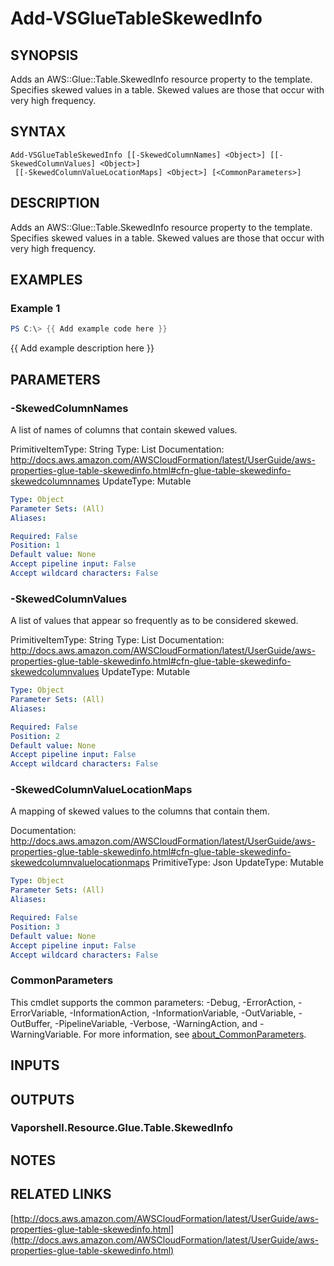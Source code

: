 # Add-VSGlueTableSkewedInfo

## SYNOPSIS
Adds an AWS::Glue::Table.SkewedInfo resource property to the template.
Specifies skewed values in a table.
Skewed values are those that occur with very high frequency.

## SYNTAX

```
Add-VSGlueTableSkewedInfo [[-SkewedColumnNames] <Object>] [[-SkewedColumnValues] <Object>]
 [[-SkewedColumnValueLocationMaps] <Object>] [<CommonParameters>]
```

## DESCRIPTION
Adds an AWS::Glue::Table.SkewedInfo resource property to the template.
Specifies skewed values in a table.
Skewed values are those that occur with very high frequency.

## EXAMPLES

### Example 1
```powershell
PS C:\> {{ Add example code here }}
```

{{ Add example description here }}

## PARAMETERS

### -SkewedColumnNames
A list of names of columns that contain skewed values.

PrimitiveItemType: String
Type: List
Documentation: http://docs.aws.amazon.com/AWSCloudFormation/latest/UserGuide/aws-properties-glue-table-skewedinfo.html#cfn-glue-table-skewedinfo-skewedcolumnnames
UpdateType: Mutable

```yaml
Type: Object
Parameter Sets: (All)
Aliases:

Required: False
Position: 1
Default value: None
Accept pipeline input: False
Accept wildcard characters: False
```

### -SkewedColumnValues
A list of values that appear so frequently as to be considered skewed.

PrimitiveItemType: String
Type: List
Documentation: http://docs.aws.amazon.com/AWSCloudFormation/latest/UserGuide/aws-properties-glue-table-skewedinfo.html#cfn-glue-table-skewedinfo-skewedcolumnvalues
UpdateType: Mutable

```yaml
Type: Object
Parameter Sets: (All)
Aliases:

Required: False
Position: 2
Default value: None
Accept pipeline input: False
Accept wildcard characters: False
```

### -SkewedColumnValueLocationMaps
A mapping of skewed values to the columns that contain them.

Documentation: http://docs.aws.amazon.com/AWSCloudFormation/latest/UserGuide/aws-properties-glue-table-skewedinfo.html#cfn-glue-table-skewedinfo-skewedcolumnvaluelocationmaps
PrimitiveType: Json
UpdateType: Mutable

```yaml
Type: Object
Parameter Sets: (All)
Aliases:

Required: False
Position: 3
Default value: None
Accept pipeline input: False
Accept wildcard characters: False
```

### CommonParameters
This cmdlet supports the common parameters: -Debug, -ErrorAction, -ErrorVariable, -InformationAction, -InformationVariable, -OutVariable, -OutBuffer, -PipelineVariable, -Verbose, -WarningAction, and -WarningVariable. For more information, see [about_CommonParameters](http://go.microsoft.com/fwlink/?LinkID=113216).

## INPUTS

## OUTPUTS

### Vaporshell.Resource.Glue.Table.SkewedInfo
## NOTES

## RELATED LINKS

[http://docs.aws.amazon.com/AWSCloudFormation/latest/UserGuide/aws-properties-glue-table-skewedinfo.html](http://docs.aws.amazon.com/AWSCloudFormation/latest/UserGuide/aws-properties-glue-table-skewedinfo.html)

